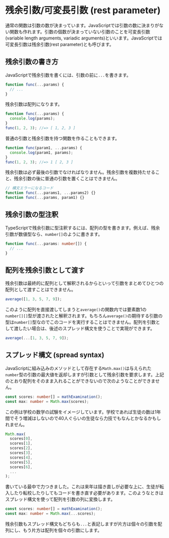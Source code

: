 # 残余引数/可変長引数 \(rest parameter\)

通常の関数は引数の数が決まっています。JavaScriptでは引数の数に決まりがない関数も作れます。引数の個数が決まっていない引数のことを可変長引数\(variable length arguments, variadic arguments\)といいます。JavaScriptでは可変長引数は残余引数\(rest parameter\)とも呼びます。

## 残余引数の書き方

JavaScriptで残余引数を書くには、引数の前に`...`を書きます。

```javascript
function func(...params) {
  // ...
}
```

残余引数は配列になります。

```javascript
function func(...params) {
  console.log(params);
}
func(1, 2, 3); //=> [ 1, 2, 3 ]
```

普通の引数と残余引数を持つ関数を作ることもできます。

```javascript
function func(param1, ...params) {
  console.log(param1, params);
}
func(1, 2, 3); //=> 1 [ 2, 3 ]
```

残余引数は必ず最後の引数でなければなりません。残余引数を複数持たせること、残余引数の後に普通の引数を置くことはできません。

```javascript
// 構文エラーになるコード
function func(...params1, ...params2) {}
function func(...params, param1) {}
```

## 残余引数の型注釈

TypeScriptで残余引数に型注釈するには、配列の型を書きます。例えば、残余引数が数値型なら、`number[]`のように書きます。

```typescript
function func(...params: number[]) {
  // ...
}
```

## 配列を残余引数として渡す

残余引数は最終的に配列として解釈されるからといって引数をまとめてひとつの配列として渡すことはできません。

```typescript
average([1, 3, 5, 7, 9]);
```

このように配列を直接渡してしまうと`average()`の関数内では要素数1の`number[][]`型が渡されたと解釈されます。もちろん`average()`の期待する引数の型は`number[]`型なのでこのコードを実行することはできません。配列を引数として渡したい場合は、後述のスプレッド構文を使うことで実現ができます。

```typescript
average(...[1, 3, 5, 7, 9]);
```

## スプレッド構文 \(spread syntax\)

JavaScriptに組み込みのメソッドとして存在する`Math.max()`は与えられた`number`型の引数の最大値を返却しますが引数として残余引数を要求します。上記のとおり配列をそのまま入れることができないので次のようなことができません。

```typescript
const scores: number[] = mathExamination();
const max: number = Math.max(scores);
```

この例は学校の数学の試験をイメージしています。学校であれば生徒の数は1年間でそう増減はしないので40人ぐらいの生徒なら力技でもなんとかなるかもしれません。

```typescript
Math.max(
  scores[0],
  scores[1],
  scores[2],
  scores[3],
  scores[4],
  scores[5],
  scores[6],
  ...
);
```

書いている最中で力つきました。これは来年は描き直しが必要な上に、生徒が転入したり転校したりしてもコードを書き直す必要があります。このようなときはスプレッド構文を使って配列を引数の列に変換します。

```typescript
const scores: number[] = mathExamination();
const max: number = Math.max(...scores);
```

残余引数もスプレッド構文もどちらも`...`と表記しますが片方は個々の引数を配列にし、もう片方は配列を個々の引数にします。

